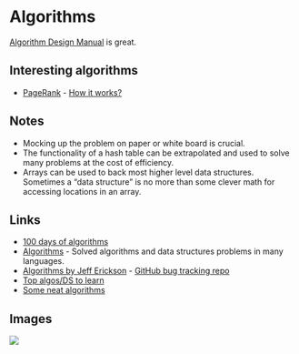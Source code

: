 # Algorithms

[Algorithm Design Manual](https://edisciplinas.usp.br/pluginfile.php/1995283/mod_resource/content/1/Skiena.-.TheAlgorithmDesignManual.pdf) is great.

## Interesting algorithms

* [PageRank](http://en.wikipedia.org/wiki/PageRank) - [How it works?](http://qr.ae/TUpCVB)

## Notes

* Mocking up the problem on paper or white board is crucial.
* The functionality of a hash table can be extrapolated and used to solve many problems at the cost of efficiency.
* Arrays can be used to back most higher level data structures. Sometimes a “data structure” is no more than some clever math for accessing locations in an array.

## Links

* [100 days of algorithms](https://github.com/coells/100days)
* [Algorithms](https://github.com/marcosfede/algorithms) - Solved algorithms and data structures problems in many languages.
* [Algorithms by Jeff Erickson](http://jeffe.cs.illinois.edu/teaching/algorithms/) - [GitHub bug tracking repo](https://github.com/jeffgerickson/algorithms)
* [Top algos/DS to learn](https://www.reddit.com/r/compsci/comments/5uz9lb/top_algorithmsdata_structuresconcepts_every/ddy8azz/)
* [Some neat algorithms](https://www.nayuki.io/category/programming)

## Images

![](http://i0.wp.com/www.jessicayung.com/wp-content/uploads/2016/08/screenshot-5.png?fit=1618%2C1130)

